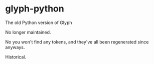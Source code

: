 # glyph-python
The old Python version of Glyph

No longer maintained.

No you won't find any tokens, and they've all been regenerated since anyways.

Historical.
